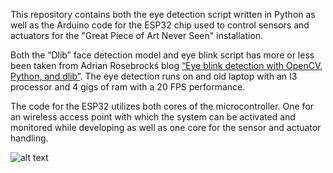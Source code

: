 
This repository contains both the eye detection script written in Python as well as the Arduino code for the ESP32 chip used to control sensors and actuators for the "Great Piece of Art Never Seen" installation.

Both the “Dlib” face detection model and eye blink script has more or less been taken from Adrian Rosebrockś blog [“Eye blink detection with OpenCV, Python, and dlib”](https://www.pyimagesearch.com/2017/04/24/eye-blink-detection-opencv-python-dlib/). The eye detection runs on and old laptop with an I3 processor and 4 gigs of ram with a 20 FPS performance. 

The code for the ESP32 utilizes both cores of the microcontroller. One for an wireless access point with which the system can be activated and monitored while developing as well as one core for the sensor and actuator handling.   


![alt text](img/GPOA.png)
